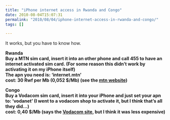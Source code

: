 ```yaml
---
title: "iPhone internet access in Rwanda and Congo"
date: 2010-08-04T15:07:31
permalink: "2010/08/04/iphone-internet-access-in-rwanda-and-congo/"
tags: []

---
```

It works, but you have to know how.

**Rwanda  
Buy a MTN sim card, insert it into an other phone and call 455 to have an internet activated sim card. (For some reason this didn’t work by activating it on my iPhone itself)  
The apn you need is: ‘internet.mtn’  
cost: 30 Rwf per Mb (0,052 $/Mb) (see the [mtn website](http://www.mtn.co.rw/index/pinternet-mtninternet))**

**Congo  
Buy a Vodacom sim card, insert it into your iPhone and just set your apn to: ‘vodanet’ (I went to a vodacom shop to activate it, but I think that’s all they did…)  
cost: 0,40 $/Mb (says the [Vodacom site](http://www.vodacom.cd/vodanet.htm), but I think it was less expensive)**
